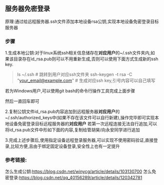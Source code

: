 ## 服务器免密登录
原理:通过给远程服务器.ssh文件添加本地设备rsa公钥,实现本地设备免密登录目标服务器
### 步骤
1.生成本地公钥:对于linux系统ssh相关信息储存在**对应用户**的~/.ssh文件夹内,如果该目录存在id_rsa.pub则可以不用重新生成,否则可以使用下面方式生成新的ssh key.
> ls ~/.ssh # 跳转到用户对应ssh文件夹 
> ssh-keygen -t rsa -C "your_email@example.com" # 生成对应ssh key,引号内容可以自己填写

若为Windows用户,可以使用git bash的命令行操作工具完成上面步骤

然后一直回车即可

2.复制公钥文件id_rsa.pub内容追加到远程服务器**对应用户**的~/.ssh/authorized_keys中(如果不存在该文件可以自行新建),操作完毕即可实现本地设备免密登录目标远程服务器的**对应用户**
若第一次远程连接无法自行追加,可以将id_rsa.pub文件中形如下面的内容,复制给管胡昊/向永安同学进行追加

3.完成上述步骤后,使用指定设备远程登录服务器,可以实现不使用密码验证,直接登录,比较方便,且由于绑定固定设备登录,安全性上也有一定提升

### 参考链接:
怎么生成公钥:https://blog.csdn.net/winycg/article/details/103130700
怎么免密登录:https://blog.csdn.net/qq_40156289/article/details/120342781